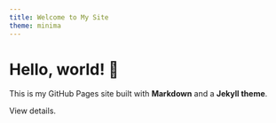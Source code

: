```yaml
---
title: Welcome to My Site
theme: minima
---
```


# Hello, world! 👋

This is my GitHub Pages site built with **Markdown** and a **Jekyll theme**.

View details.
